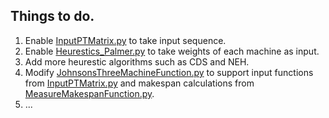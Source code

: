 ## Things to do.

1. Enable [InputPTMatrix.py](https://github.com/sanaptejas/ManufSched/blob/master/InputPTMatrix.py) to take input sequence.
2. Enable [Heurestics_Palmer.py](https://github.com/sanaptejas/ManufSched/blob/master/Heurestics_Palmer.py) to take weights of each machine as input.
3. Add more heurestic algorithms such as CDS and NEH.
4. Modify [JohnsonsThreeMachineFunction.py](https://github.com/sanaptejas/ManufSched/blob/master/JohnsonsThreeMachineFunction.py) to support input functions from [InputPTMatrix.py](https://github.com/sanaptejas/ManufSched/blob/master/InputPTMatrix.py) and makespan calculations from [MeasureMakespanFunction.py](https://github.com/sanaptejas/ManufSched/blob/master/MeasureMakespanFunction.py).
5. ...
